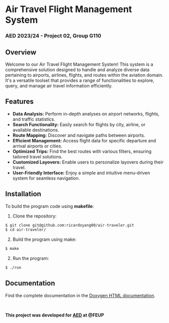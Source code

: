 # Air Travel Flight Management System
### AED 2023/24 - Project 02, Group G110

## Overview
Welcome to our Air Travel Flight Management System! This system is a comprehensive
solution designed to handle and analyze diverse data pertaining to airports, airlines,
flights, and routes within the aviation domain. It's a versatile toolset that provides
a range of functionalities to explore, query, and manage air travel information efficiently.

## Features
- **Data Analysis:** Perform in-depth analyses on airport networks, flights, and traffic statistics.
- **Search Functionality:** Easily search for flights by city, airline, or available destinations.
- **Route Mapping:** Discover and navigate paths between airports.
- **Efficient Management:** Access flight data for specific departure and arrival airports or cities.
- **Optimized Trips:** Find the best routes with various filters, ensuring tailored travel solutions.
- **Customized Layovers:** Enable users to personalize layovers during their travel.
- **User-Friendly Interface:** Enjoy a simple and intuitive menu-driven system for seamless navigation.

## Installation
To build the program code using **makefile**:

1. Clone the repository:
```bash
$ git clone git@github.com:ricardoyang00/air-traveler.git
$ cd air-traveler/
```

2. Build the program using make:
```bash
$ make
```

2. Run the program:
```bash
$ ./run
```

## Documentation
Find the complete documentation in the [Doxygen HTML documentation](docs/documentation/html/index.html).

<br>

__This project was developed for [AED](https://sigarra.up.pt/feup/pt/ucurr_geral.ficha_uc_view?pv_ocorrencia_id=520316) at @FEUP__
